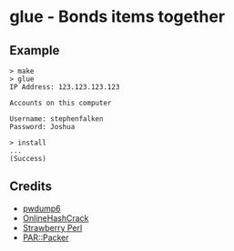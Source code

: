 # glue - Bonds items together

## Example

	> make
	> glue
	IP Address: 123.123.123.123
	
	Accounts on this computer
	
	Username: stephenfalken
	Password: Joshua

	> install
	...
	(Success)

## Credits

 * [pwdump6](http://www.foofus.net/~fizzgig/pwdump/)
 * [OnlineHashCrack](http://www.onlinehashcrack.com/)
 * [Strawberry Perl](http://strawberryperl.com/)
 * [PAR::Packer](http://search.cpan.org/~rschupp/PAR-Packer-1.012/lib/PAR/Packer.pm)